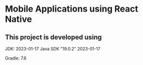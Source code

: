 # Mobile Applications using React Native



## This project is developed using

JDK: 2023-01-17 Java SDK "19.0.2" 2023-01-17

Gradle: 7.6
